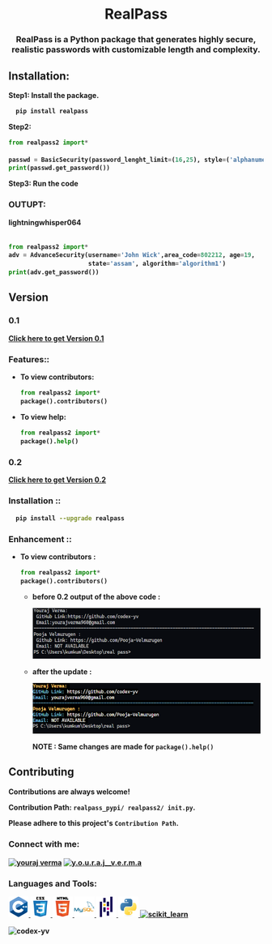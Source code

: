 <h1 align="center">RealPass</h1>
<h3 align="center"><b>RealPass</b> is a Python package that generates highly secure, realistic passwords with customizable length and complexity.</h3>

## Installation:

<b>Step1: Install the package.

```bash
  pip install realpass
```

<b>Step2:</b>

```Python
from realpass2 import*

passwd = BasicSecurity(password_lenght_limit=(16,25), style=('alphanumeric', 3), premods='Gaming_ID')
print(passwd.get_password())

```

<b>Step3:</b> Run the code<br>

<h3>OUTUPT:</h3>
lightningwhisper064 <br><br>

```Python
from realpass2 import*
adv = AdvanceSecurity(username='John Wick',area_code=802212, age=19,
                      state='assam', algorithm='algorithm1')
print(adv.get_password())
```

## Version

### <b>0.1</b><br>

<a href="https://pypi.org/project/realpass/0.1/">Click here to get Version 0.1</a><br>

### <b>Features::</b>

<ul>
  <li>
To view contributors:

```Python
from realpass2 import*
package().contributors()
```

  </li>
  <li>
To view help:

```Python
from realpass2 import*
package().help()
```

  </li>

</ul>

### <b>0.2</b><br>

<a href="https://pypi.org/project/realpass/0.2/">Click here to get Version 0.2</a><br>

### Installation ::

```bash
  pip install --upgrade realpass
```

### <b>Enhancement ::</b>

<ul>
  <li>
To view contributors :

```Python
from realpass2 import*
package().contributors()
```

- before 0.2 output of the above code :

  <img src="Screenshot 2025-01-09 180538.png" alt="before" width="450" height='100'/>

- after the update :

  <img src="Screenshot 2025-01-09 180559.png" alt="before" width="450" height='100'/>

  NOTE : Same changes are made for `package().help()`

  </li>

</ul>

## Contributing

Contributions are always welcome!

Contribution Path: `realpass_pypi/ realpass2/ init.py`.

Please adhere to this project's `Contribution Path`.

<h3 align="left">Connect with me:</h3>
<p align="left">
<a href="https://www.linkedin.com/in/youraj-verma-929383317/" target="blank"><img align="center" src="https://raw.githubusercontent.com/rahuldkjain/github-profile-readme-generator/master/src/images/icons/Social/linked-in-alt.svg" alt="youraj verma" height="30" width="40" /></a>
<a href="https://instagram.com/y.o.u.r.a.j__v.e.r.m.a" target="blank"><img align="center" src="https://raw.githubusercontent.com/rahuldkjain/github-profile-readme-generator/master/src/images/icons/Social/instagram.svg" alt="y.o.u.r.a.j__v.e.r.m.a" height="30" width="40" /></a>
</p>

<h3 align="left">Languages and Tools:</h3>
<p align="left"> <a href="https://www.w3schools.com/cpp/" target="_blank" rel="noreferrer"> <img src="https://raw.githubusercontent.com/devicons/devicon/master/icons/cplusplus/cplusplus-original.svg" alt="cplusplus" width="40" height="40"/> </a> <a href="https://www.w3schools.com/css/" target="_blank" rel="noreferrer"> <img src="https://raw.githubusercontent.com/devicons/devicon/master/icons/css3/css3-original-wordmark.svg" alt="css3" width="40" height="40"/> </a> <a href="https://www.w3.org/html/" target="_blank" rel="noreferrer"> <img src="https://raw.githubusercontent.com/devicons/devicon/master/icons/html5/html5-original-wordmark.svg" alt="html5" width="40" height="40"/> </a> <a href="https://www.mysql.com/" target="_blank" rel="noreferrer"> <img src="https://raw.githubusercontent.com/devicons/devicon/master/icons/mysql/mysql-original-wordmark.svg" alt="mysql" width="40" height="40"/> </a> <a href="https://pandas.pydata.org/" target="_blank" rel="noreferrer"> <img src="https://raw.githubusercontent.com/devicons/devicon/2ae2a900d2f041da66e950e4d48052658d850630/icons/pandas/pandas-original.svg" alt="pandas" width="40" height="40"/> </a> <a href="https://www.python.org" target="_blank" rel="noreferrer"> <img src="https://raw.githubusercontent.com/devicons/devicon/master/icons/python/python-original.svg" alt="python" width="40" height="40"/> </a> <a href="https://scikit-learn.org/" target="_blank" rel="noreferrer"> <img src="https://upload.wikimedia.org/wikipedia/commons/0/05/Scikit_learn_logo_small.svg" alt="scikit_learn" width="40" height="40"/> </a> </p>

<p><img align="center" src="https://github-readme-stats.vercel.app/api/top-langs?username=codex-yv&show_icons=true&locale=en&layout=compact" alt="codex-yv" /></p>
